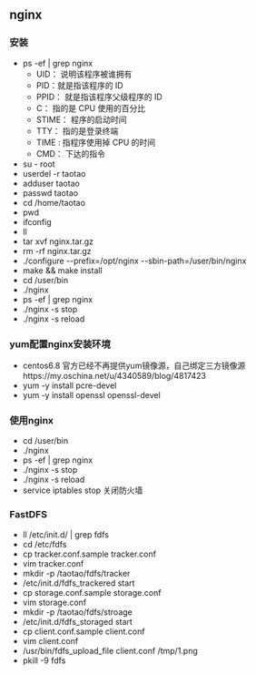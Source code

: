 ## nginx

### 安装

- ps -ef | grep nginx
  - UID： 说明该程序被谁拥有
  - PID：就是指该程序的 ID
  - PPID： 就是指该程序父级程序的 ID 
  - C： 指的是 CPU 使用的百分比
  - STIME： 程序的启动时间
  - TTY： 指的是登录终端
  - TIME : 指程序使用掉 CPU 的时间
  - CMD： 下达的指令
- su - root
- userdel -r taotao
- adduser taotao
- passwd taotao
- cd /home/taotao
- pwd
- ifconfig
- ll
- tar xvf nginx.tar.gz
- rm -rf nginx.tar.gz
- ./configure --prefix=/opt/nginx --sbin-path=/user/bin/nginx
- make && make install
- cd /user/bin
- ./nginx
- ps -ef | grep nginx
- ./nginx -s stop
- ./nginx -s reload

### yum配置nginx安装环境

- centos6.8 官方已经不再提供yum镜像源，自己绑定三方镜像源https://my.oschina.net/u/4340589/blog/4817423
- yum -y install pcre-devel
- yum -y install openssl openssl-devel

### 使用nginx

- cd /user/bin
- ./nginx
- ps -ef | grep nginx
- ./nginx -s stop
- ./nginx -s reload
- service iptables stop 关闭防火墙

### FastDFS

- ll /etc/init.d/ | grep fdfs
- cd /etc/fdfs
- cp tracker.conf.sample tracker.conf
- vim tracker.conf
- mkdir -p /taotao/fdfs/tracker
- /etc/init.d/fdfs_trackered start
- cp storage.conf.sample storage.conf
- vim storage.conf
- mkdir -p /taotao/fdfs/stroage
- /etc/init.d/fdfs_storaged start
- cp client.conf.sample client.conf
- vim client.conf
- /usr/bin/fdfs_upload_file client.conf /tmp/1.png
- pkill -9 fdfs


